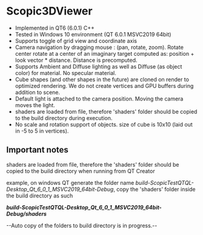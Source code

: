 # Scopic3DViewer

- Implemented in QT6 (6.0.1) C++
- Tested in Windows 10 environment (QT 6.0.1 MSVC2019 64bit)
- Supports toggle of grid view and coordinate axis
- Camera navigation by dragging mouse : (pan, rotate, zoom). Rotate center rotate at a center of an imaginary target computed as: position + look vector * distance. Distance is precomputed.
- Supports Ambient and Diffuse lighting as well as Diffuse (as object color) for material. No specular material.
- Cube shapes (and other shapes in the future) are cloned on render to optimized rendering. We do not create vertices and GPU buffers during addition to scene.
- Default light is attached to the camera position. Moving the camera moves the light.
- shaders are loaded from file, therefore 'shaders' folder should be copied to the build directory during execution.
- No scale and rotation support of objects. size of cube is 10x10 (laid out in -5 to 5 in vertices).

## Important notes
shaders are loaded from file, therefore the 'shaders' folder should be copied to the build directory when running from QT Creator

example, on windows QT generate the folder name *build-ScopicTestQTQL-Desktop_Qt_6_0_1_MSVC2019_64bit-Debug*, copy the 'shaders' folder inside the build directory as such

***build-ScopicTestQTQL-Desktop_Qt_6_0_1_MSVC2019_64bit-Debug/shaders***

--Auto copy of the folders to build directory is in progress.--
